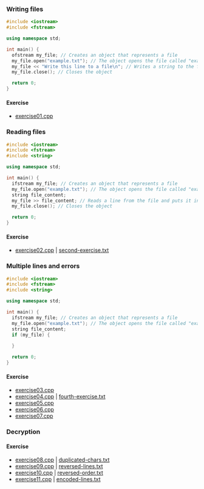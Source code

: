 ### Writing files

```cpp
#include <iostream>
#include <fstream>

using namespace std;

int main() {
  ofstream my_file; // Creates an object that represents a file
  my_file.open("example.txt"); // The object opens the file called "example.txt"
  my_file << "Write this line to a file\n"; // Writes a string to the file
  my_file.close(); // Closes the object

  return 0;
}
```

#### Exercise
 - [exercise01.cpp](exercise-01/exercise01.cpp)

### Reading files

```cpp
#include <iostream>
#include <fstream>
#include <string>

using namespace std;

int main() {
  ifstream my_file; // Creates an object that represents a file
  my_file.open("example.txt"); // The object opens the file called "example.txt"
  string file_content;
  my_file >> file_content; // Reads a line from the file and puts it into the variable called file_content
  my_file.close(); // Closes the object

  return 0;
}
```

#### Exercise
 - [exercise02.cpp](exercise-02/exercise02.cpp) | [second-exercise.txt](exercise-02/second-exercise.txt)

### Multiple lines and errors
```cpp
#include <iostream>
#include <fstream>
#include <string>

using namespace std;

int main() {
  ifstream my_file; // Creates an object that represents a file
  my_file.open("example.txt"); // The object opens the file called "example.txt"
  string file_content;
  if (my_file) {
    
  }

  return 0;
}
```

#### Exercise
 - [exercise03.cpp](exercise-03/exercise03.cpp)
 - [exercise04.cpp](exercise-04/exercise04.cpp) | [fourth-exercise.txt](exercise-04/fourth-exercise.txt)
 - [exercise05.cpp](exercise-05/exercise05.cpp)
 - [exercise06.cpp](exercise-06/exercise06.cpp) 
 - [exercise07.cpp](exercise-07/exercise07.cpp) 

### Decryption
#### Exercise
 - [exercise08.cpp](exercise-08/exercise08.cpp) | [duplicated-chars.txt](exercise-08/duplicated-chars.txt)
 - [exercise09.cpp](exercise-09/exercise09.cpp) | [reversed-lines.txt](exercise-09/reversed-lines.txt)
 - [exercise10.cpp](exercise-10/exercise10.cpp) | [reversed-order.txt](exercise-10/reversed-order.txt)
 - [exercise11.cpp](exercise-11/exercise11.cpp) | [encoded-lines.txt](exercise-11/encoded-lines.txt)

